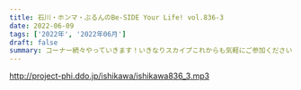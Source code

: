 ```yaml
---
title: 石川・ホンマ・ぶるんのBe-SIDE Your Life! vol.836-3
date: 2022-06-09
tags: ['2022年', '2022年06月']
draft: false
summary: コーナー続々やっていきます！いきなりスカイプこれからも気軽にご参加ください！
---
```


http://project-phi.ddo.jp/ishikawa/ishikawa836_3.mp3
